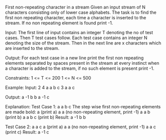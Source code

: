 First non-repeating character in a stream 
Given an input stream of N characters consisting only of lower case alphabets. The task is to find the first non repeating character, each time a character is inserted to the stream. If no non repeating element is found print -1.

Input:
The first line of input contains an integer T denoting the no of test cases. Then T test cases follow. Each test case contains an integer N denoting the size of the stream. Then in the next line are x characters which are inserted to the stream.

Output:
For each test case in a new line print the first non repeating elements separated by spaces present in the stream at every instinct when a character is added to the stream, if no such element is present print -1.

Constraints:
1 <= T <= 200
1 <= N <= 500

Example:
Input:
2
4
a a b c
3
a a c

Output:
a -1 b b
a -1 c

Explanation:
Test Case 1: a a b c
The step wise first non-repeating elements are made bold:
a (print a)
a a (no non-repeating element, print -1)
a a b (print b)
a a b c (print b)
Result: a -1 b b

Test Case 2: a a c
a (print a)
a a (no non-repeating element, print -1)
a a c (print c)
Result: a -1 c